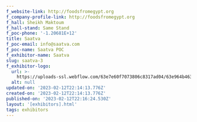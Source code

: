 ```yaml
---
f_website-link: http://foodsfromegypt.org
f_company-profile-link: http://foodsfromegypt.org
f_hall: Sheikh Maktoum
f_hall-stand: Same Stand
f_poc-phone: '-1.20681E+12'
title: Saatva
f_poc-email: info@saatva.com
f_poc-name: Saatva POC
f_exhibitor-name: Saatva
slug: saatva-3
f_exhibitor-logo:
  url: >-
    https://uploads-ssl.webflow.com/63e7e60f7073806c8317ad04/63e964b463db5549482942e1_63e9471d2d65530acd7fe30c_saatva-logo%25201.png
  alt: null
updated-on: '2023-02-12T22:14:13.776Z'
created-on: '2023-02-12T22:14:13.776Z'
published-on: '2023-02-12T22:16:24.530Z'
layout: '[exhibitors].html'
tags: exhibitors
---
```



